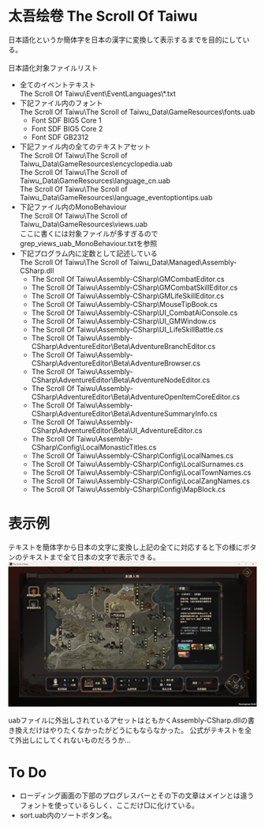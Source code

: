 # 太吾绘卷 The Scroll Of Taiwu
日本語化というか簡体字を日本の漢字に変換して表示するまでを目的にしている。<br>
<br>
日本語化対象ファイルリスト<br>
<ul>
  <li>
    全てのイベントテキスト<br>
    The Scroll Of Taiwu\Event\EventLanguages\*.txt<br>
  </li>
  <li>
    下記ファイル内のフォント<br>
    The Scroll Of Taiwu\The Scroll of Taiwu_Data\GameResources\fonts.uab<br>
    <ul>
      <li>Font SDF BIG5 Core 1</li>
      <li>Font SDF BIG5 Core 2</li>
      <li>Font SDF GB2312</li>
    </ul>
  </li>
  <li>
    下記ファイル内の全てのテキストアセット<br>
    The Scroll Of Taiwu\The Scroll of Taiwu_Data\GameResources\encyclopedia.uab<br>
    The Scroll Of Taiwu\The Scroll of Taiwu_Data\GameResources\language_cn.uab<br>
    The Scroll Of Taiwu\The Scroll of Taiwu_Data\GameResources\language_eventoptiontips.uab<br>
  </li>
  <li>
    下記ファイル内のMonoBehaviour<br>
    The Scroll Of Taiwu\The Scroll of Taiwu_Data\GameResources\views.uab<br>
    ここに書くには対象ファイルが多すぎるのでgrep_views_uab_MonoBehaviour.txtを参照<br>
  <li>
    下記プログラム内に定数として記述している<br>
    The Scroll Of Taiwu\The Scroll of Taiwu_Data\Managed\Assembly-CSharp.dll<br>
    <ul>
      <li>The Scroll Of Taiwu\Assembly-CSharp\GMCombatEditor.cs</li>
      <li>The Scroll Of Taiwu\Assembly-CSharp\GMCombatSkillEditor.cs</li>
      <li>The Scroll Of Taiwu\Assembly-CSharp\GMLifeSkillEditor.cs</li>
      <li>The Scroll Of Taiwu\Assembly-CSharp\MouseTipBook.cs</li>
      <li>The Scroll Of Taiwu\Assembly-CSharp\UI_CombatAiConsole.cs</li>
      <li>The Scroll Of Taiwu\Assembly-CSharp\UI_GMWindow.cs</li>
      <li>The Scroll Of Taiwu\Assembly-CSharp\UI_LifeSkillBattle.cs</li>
      <li>The Scroll Of Taiwu\Assembly-CSharp\AdventureEditor\Beta\AdventureBranchEditor.cs</li>
      <li>The Scroll Of Taiwu\Assembly-CSharp\AdventureEditor\Beta\AdventureBrowser.cs</li>
      <li>The Scroll Of Taiwu\Assembly-CSharp\AdventureEditor\Beta\AdventureNodeEditor.cs</li>
      <li>The Scroll Of Taiwu\Assembly-CSharp\AdventureEditor\Beta\AdventureOpenItemCoreEditor.cs</li>
      <li>The Scroll Of Taiwu\Assembly-CSharp\AdventureEditor\Beta\AdventureSummaryInfo.cs</li>
      <li>The Scroll Of Taiwu\Assembly-CSharp\AdventureEditor\Beta\UI_AdventureEditor.cs</li>
      <li>The Scroll Of Taiwu\Assembly-CSharp\Config\LocalMonasticTitles.cs</li>
      <li>The Scroll Of Taiwu\Assembly-CSharp\Config\LocalNames.cs</li>
      <li>The Scroll Of Taiwu\Assembly-CSharp\Config\LocalSurnames.cs</li>
      <li>The Scroll Of Taiwu\Assembly-CSharp\Config\LocalTownNames.cs</li>
      <li>The Scroll Of Taiwu\Assembly-CSharp\Config\LocalZangNames.cs</li>
      <li>The Scroll Of Taiwu\Assembly-CSharp\Config\MapBlock.cs</li>
    </ul>
  </li>
</ul>

# 表示例
テキストを簡体字から日本の文字に変換し上記の全てに対応すると下の様にボタンのテキストまで全て日本の文字で表示できる。
<img src="./img/jpSample.png">

uabファイルに外出しされているアセットはともかくAssembly-CSharp.dllの書き換えだけはやりたくなかったがどうにもならなかった。
公式がテキストを全て外出しにしてくれないものだろうか…

# To Do
<ul>
  <li>
    ローディング画面の下部のプログレスバーとその下の文章はメインとは違うフォントを使っているらしく、ここだけ□に化けている。
  </li>
  <li>
    sort.uab内のソートボタン名。
  </li>
</ul>

